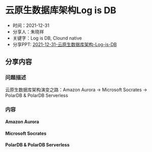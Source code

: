 # 云原生数据库架构Log is DB

- 时间：2021-12-31
- 分享人：朱晓祥
- 关键字：Log is DB, Clound native
- 分享PPT: [2021-12-31-云原生数据库架构-Log-is-DB](./slides/2021-12-31-云原生数据库架构-Log-is-DB.pdf)

## 分享内容

### 问题描述

云原生数据库架构演变之路：Amazon Aurora -> Microsoft Socrates -> PolarDB & PolarDB Serverless

### 内容

#### Amazon Aurora

#### Microsoft Socrates

#### PolarDB & PolarDB Serverless
